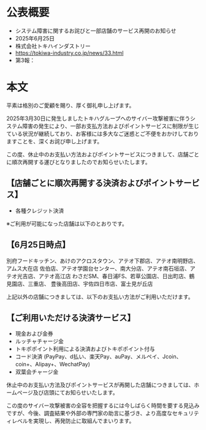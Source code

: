 # 公表概要
- システム障害に関するお詫びと一部店舗のサービス再開のお知らせ
- 2025年6月25日
- 株式会社トキハインダストリー
- https://tokiwa-industry.co.jp/news/33.html
- 第3報：

# 本文
平素は格別のご愛顧を賜り、厚く御礼申し上げます。

2025年3月30日に発生しましたトキハグループへのサイバー攻撃被害に伴うシステム障害の発生により、一部お支払方法およびポイントサービスに制限が生じている状況が継続しており、お客様には多大なご迷惑とご不便をおかけしておりますことを、深くお詫び申し上げます。

この度、休止中のお支払い方法およびポイントサービスにつきまして、店舗ごとに順次再開する運びとなりましたのでお知らせいたします。

## 【店舗ごとに順次再開する決済およびポイントサービス】
- 各種クレジット決済

※ご利用が可能になった店舗は以下のとおりです。

## 【6月25日時点】
別府フードキッチン、あけのアクロスタウン、アテオ下郡店、アテオ南明野店、アムス大在店
佐伯店、アテオ学園台センター、南大分店、アテオ南石垣店、アテオ光吉店、アテオ高江店
わさだSM、春日浦FS、若草公園店、日出町店、鶴見園店、三重店、
豊後高田店、宇佐四日市店、富士見が丘店

上記以外の店舗につきましては、以下のお支払い方法がご利用いただけます。

## 【ご利用いただける決済サービス】
- 現金および金券
- ルッチャチャージ金
- トキポポイント利用による決済およびトキポポイント付与
- コード決済
(PayPay、d払い、楽天Pay、auPay、メルペイ、Jcoin、coin+、Alipay+、WechatPay)
- 双葉会チャージ金

休止中のお支払い方法及びポイントサービスが再開した店舗につきましては、ホームページ及び店頭にてお知らせいたします。

この度のサイバー攻撃被害の全容を把握するには今しばらく時間を要する見込みですが、今後、調査結果や外部の専門家の助言に基づき、より高度なセキュリティレベルを実現し、再発防止に取組んでまいります。
